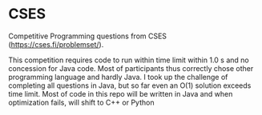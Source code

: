 # CSES
Competitive Programming questions from CSES (https://cses.fi/problemset/). 

This competition requires code to run within time limit within 1.0 s and no concession for Java code. 
Most of participants thus correctly chose other programming language and hardly Java. 
I took up the challenge of completing all questions in Java, but so far even an O(1) solution exceeds time limit. 
Most of code in this repo will be written in Java and when optimization fails, will shift to C++ or Python
